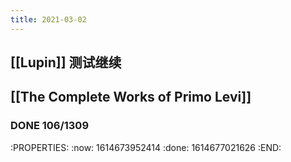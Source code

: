 ```yaml
---
title: 2021-03-02
---
```


## [[Lupin]] 测试继续
## [[The Complete Works of Primo Levi]]
### DONE  106/1309
:PROPERTIES:
:now: 1614673952414
:done: 1614677021626
:END:
##
